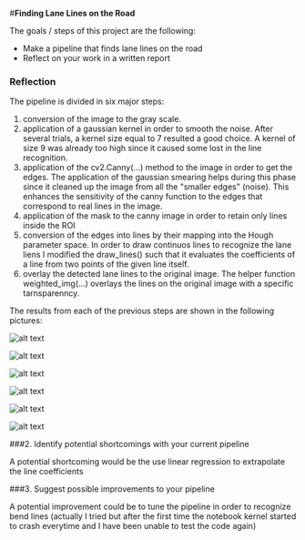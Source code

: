 #**Finding Lane Lines on the Road** 

The goals / steps of this project are the following:
* Make a pipeline that finds lane lines on the road
* Reflect on your work in a written report

### Reflection

The pipeline is divided in six major steps:

1. conversion of the image to the gray scale.
2. application of a gaussian kernel in order to smooth the noise. After several trials, a kernel size equal to 7 resulted a good choice. A kernel of size 9 was already too high since it caused some lost in the line recognition.
3. application of the cv2.Canny(...) method to the image in order to get the edges. The application of the gaussian smearing helps during this phase since it cleaned up the image from all the "smaller edges" (noise). This enhances the sensitivity of the canny function to the edges that correspond to real lines in the image.
4. application of the mask to the canny image in order to retain only lines inside the ROI
5. conversion of the edges into lines by their mapping into the Hough parameter space. In order to draw continuos lines to recognize the lane liens I modified the draw_lines() such that it evaluates the coefficients of a line from two points of the given line itself.
6. overlay the detected lane lines to the original image. The helper function weighted_img(...) overlays the lines on the original image with a specific tarnsparenncy. 

The results from each of the previous steps are shown in the following pictures:

![alt text](https://github.com/fvmassoli/fem-CarND-LaneLines-P1/blob/master/outputs/gray_scale.png "Grayed image")

![alt text](https://github.com/fvmassoli/fem-CarND-LaneLines-P1/blob/master/outputs/blur.png "Filtered image")

![alt text](https://github.com/fvmassoli/fem-CarND-LaneLines-P1/blob/master/outputs/edges.png "Edges")

![alt text](https://github.com/fvmassoli/fem-CarND-LaneLines-P1/blob/master/outputs/edges_roi.png "ROI")

![alt text](https://github.com/fvmassoli/fem-CarND-LaneLines-P1/blob/master/outputs/lines.png "Lines")

![alt text](https://github.com/fvmassoli/fem-CarND-LaneLines-P1/blob/master/outputs/final_result.png "Pipeline final result")

###2. Identify potential shortcomings with your current pipeline

A potential shortcoming would be the use linear regression to extrapolate the line coefficients

###3. Suggest possible improvements to your pipeline

A potential improvement could be to tune the pipeline in order to recognize bend lines (actually I tried but after the first time the notebook kernel started to crash everytime and I have been unable to test the code again)
